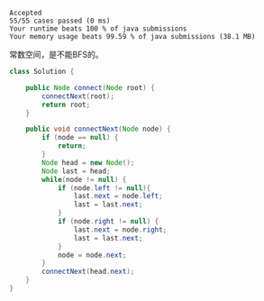     Accepted
    55/55 cases passed (0 ms)
    Your runtime beats 100 % of java submissions
    Your memory usage beats 99.59 % of java submissions (38.1 MB)

常数空间，是不能BFS的。

```java
class Solution {

    public Node connect(Node root) {
        connectNext(root);
        return root;
    }

    public void connectNext(Node node) {
        if (node == null) {
            return;
        }
        Node head = new Node();
        Node last = head;
        while(node != null) {
            if (node.left != null){
                last.next = node.left;
                last = last.next;
            }
            if (node.right != null) {
                last.next = node.right;
                last = last.next;
            }
            node = node.next;
        }
        connectNext(head.next);
    }
}
```